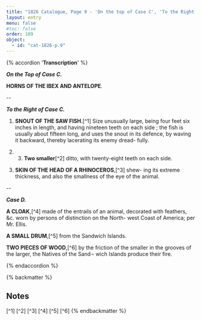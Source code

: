 ```yaml
---
title: "1826 Catalogue, Page 9 - 'On the top of Case C', 'To the Right of Case C' & Case D"
layout: entry
menu: false
#toc: false
order: 109
object:
  - id: "cat-1826-p.9"
---
```

{% accordion '**Transcription**' %}

***On the Top of Case C.***

**HORNS OF THE IBEX AND ANTELOPE**.

--

***To the Right of Case C.***

1. **SNOUT OF THE SAW FISH**.[^1]
Size unusually large, being four feet six inches in length,
and having nineteen teeth on each side ; the fish is usually
about fifteen long, and uses the snout in its defence, by
waving it backward, thereby lacerating its enemy dread-
fully.

2. 3. **Two smaller**[^2] ditto, with twenty-eight teeth on each side.

4. **SKIN OF THE HEAD OF A RHINOCEROS**,[^3] shew-
ing its extreme thickness, and also the smallness of
the eye of the animal.

--

***Case D.***

**A CLOAK**,[^4] made of the entrails of an animal, decorated
with feathers, &c. worn by persons of distinction on
the North- west Coast of America; per Mr. Ellis.

**A SMALL DRUM**,[^5] from the Sandwich Islands.

**TWO PIECES OF WOOD**,[^6] by the friction of the smaller
in the grooves of the larger, the Natives of the Sand¬
wich Islands produce their fire.

{% endaccordion %}

{% backmatter %}

## Notes
[^1]
[^2]
[^3]
[^4]
[^5]
[^6]
{% endbackmatter %}


